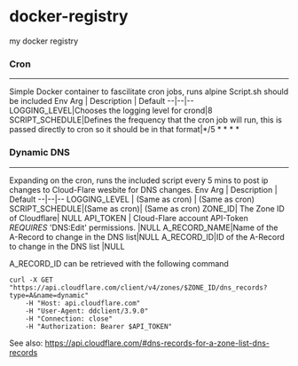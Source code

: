 # docker-registry
my docker registry
### Cron
-----
Simple Docker container to fascilitate cron jobs, runs alpine
Script.sh should be included
Env Arg | Description | Default 
--|--|--
LOGGING_LEVEL|Chooses the logging level for crond|8
SCRIPT_SCHEDULE|Defines the frequency that the cron job will run, this is passed directly to cron so it should be in that format|*/5 * * * *


### Dynamic DNS
-----
Expanding on the cron, runs the included script every 5 mins to post ip changes to Cloud-Flare wesbite for DNS changes.
Env Arg | Description | Default
--|--|--
LOGGING_LEVEL | (Same as cron) | (Same as cron)
SCRIPT_SCHEDULE|(Same as cron)| (Same as cron)
ZONE_ID| The Zone ID of Cloudflare| NULL
API_TOKEN | Cloud-Flare account API-Token<br> *REQUIRES* 'DNS:Edit' permissions. |NULL
A_RECORD_NAME|Name of the A-Record to change in the DNS list|NULL
A_RECORD_ID|ID of the A-Record to change in the DNS list |NULL

A_RECORD_ID can be retrieved with the following command
```
curl -X GET "https://api.cloudflare.com/client/v4/zones/$ZONE_ID/dns_records?type=A&name=dynamic"
    -H "Host: api.cloudflare.com"
    -H "User-Agent: ddclient/3.9.0"
    -H "Connection: close"
    -H "Authorization: Bearer $API_TOKEN"
```
See also: https://api.cloudflare.com/#dns-records-for-a-zone-list-dns-records
